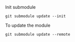 Init submodule

```
git submodule update --init
```

To update the module

```git submodule update --remote```